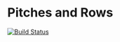 Pitches and Rows
================
[![Build Status](https://travis-ci.org/axprin/pitches_and_rows.svg?branch=master)](https://travis-ci.org/axprin/pitches_and_rows)
